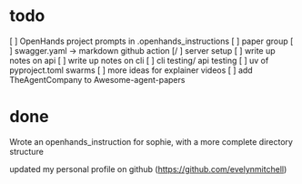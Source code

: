 # todo
[ ] OpenHands project prompts in .openhands_instructions
[ ] paper group 
[ ] swagger.yaml -> markdown github action
[/ ] server setup
[ ] write up notes on api 
[ ] write up notes on cli
[ ] cli testing/ api testing
[ ] uv of pyproject.toml swarms
[ ] more ideas for explainer videos
[ ] add TheAgentCompany to Awesome-agent-papers

# done
Wrote an openhands_instruction for sophie, with a more complete directory structure

updated my personal profile on github (https://github.com/evelynmitchell)
